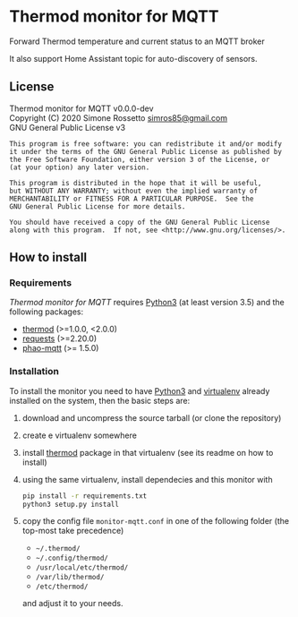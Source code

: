 # Thermod monitor for MQTT
Forward Thermod temperature and current status to an MQTT broker

It also support Home Assistant topic for auto-discovery of sensors.

## License
Thermod monitor for MQTT v0.0.0-dev \
Copyright (C) 2020 Simone Rossetto <simros85@gmail.com> \
GNU General Public License v3

    This program is free software: you can redistribute it and/or modify
    it under the terms of the GNU General Public License as published by
    the Free Software Foundation, either version 3 of the License, or
    (at your option) any later version.
    
    This program is distributed in the hope that it will be useful,
    but WITHOUT ANY WARRANTY; without even the implied warranty of
    MERCHANTABILITY or FITNESS FOR A PARTICULAR PURPOSE.  See the
    GNU General Public License for more details.
    
    You should have received a copy of the GNU General Public License
    along with this program.  If not, see <http://www.gnu.org/licenses/>.


## How to install

### Requirements
*Thermod monitor for MQTT* requires [Python3](https://www.python.org/)
(at least version 3.5) and the following packages:

 - [thermod](https://github.com/droscy/thermod) (>=1.0.0, <2.0.0)
 - [requests](http://docs.python-requests.org/) (>=2.20.0)
 - [phao-mqtt](https://pypi.org/project/paho-mqtt/) (>= 1.5.0)

### Installation
To install the monitor you need to have [Python3](https://www.python.org/)
and [virtualenv](https://virtualenv.pypa.io/en/stable/) already installed on
the system, then the basic steps are:

 1. download and uncompress the source tarball (or clone the repository)

 2. create e virtualenv somewhere

 3. install [thermod](https://github.com/droscy/thermod) package in that virtualenv (see its readme on how to install)

 4. using the same virtualenv, install dependecies and this monitor with

       ```bash
       pip install -r requirements.txt
       python3 setup.py install
       ```

 5. copy the config file `monitor-mqtt.conf` in one of the following folder (the top-most take precedence)

    - `~/.thermod/`
    - `~/.config/thermod/`
    - `/usr/local/etc/thermod/`
    - `/var/lib/thermod/`
    - `/etc/thermod/`

    and adjust it to your needs.

